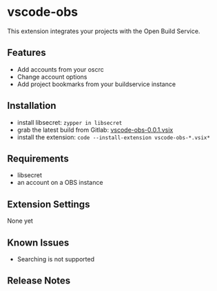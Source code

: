 # vscode-obs

This extension integrates your projects with the Open Build Service.

## Features

- Add accounts from your oscrc
- Change account options
- Add project bookmarks from your buildservice instance

## Installation

- install libsecret: `zypper in libsecret`
- grab the latest build from Gitlab:
  [vscode-obs-0.0.1.vsix](https://gitlab.suse.de/dancermak/vscode-obs/-/jobs/artifacts/master/raw/vscode-obs-0.0.1.vsix?job=pages)
- install the extension: `code --install-extension vscode-obs-*.vsix*`

## Requirements

- libsecret
- an account on a OBS instance

## Extension Settings

None yet

## Known Issues

- Searching is not supported

## Release Notes
